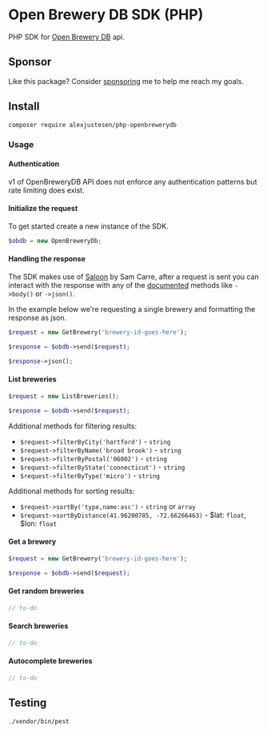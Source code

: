 # Open Brewery DB SDK (PHP)

PHP SDK for [Open Brewery DB](https://www.openbrewerydb.org/) api.

## Sponsor

Like this package? Consider [sponsoring](https://github.com/sponsors/alexjustesen) me to help me reach my goals.

## Install

```
composer require alexjustesen/php-openbrewerydb
```

### Usage

#### Authentication

v1 of OpenBreweryDB API does not enforce any authentication patterns but rate limiting does exist.

#### Initialize the request

To get started create a new instance of the SDK.

```php
$obdb = new OpenBreweryDb;

```

#### Handling the response

The SDK makes use of [Saloon](https://docs.saloon.dev/) by Sam Carre, after a request is sent you can interact with the response with any of the [documented](https://docs.saloon.dev/the-basics/responses) methods like `->body()` or `->json()`.

In the example below we're requesting a single brewery and formatting the response as json.

```php
$request = new GetBrewery('brewery-id-goes-here');

$response = $obdb->send($request);

$response->json();
```

#### List breweries

```php
$request = new ListBreweries();

$response = $obdb->send($request);
```

Additional methods for filtering results:

- `$request->filterByCity('hartford')` - `string`
- `$request->filterByName('broad brook')` - `string`
- `$request->filterByPostal('06002')` - `string`
- `$request->filterByState('connecticut')` - `string`
- `$request->filterByType('micro')` - `string`

Additional methods for sorting results:

- `$request->sortBy('type,name:asc')` - `string` or `array`
- `$request->sortByDistance(41.96200785, -72.66266463)` - $lat: `float`, $lon: `float`

#### Get a brewery

```php
$request = new GetBrewery('brewery-id-goes-here');

$response = $obdb->send($request);
```

#### Get random breweries

```php
// to-do
```

#### Search breweries

```php
// to-do
```
#### Autocomplete breweries

```php
// to-do
```

## Testing

```
./vendor/bin/pest
```
